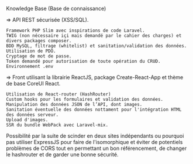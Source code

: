 Knowledge Base (Base de connaissance)

=> API REST sécurisée (XSS/SQL).

    Framework PHP Slim avec inspirations de code Laravel.
    TWIG (non nécessaire içi mais demandé par le cahier des charges) et divers packages composer.
    BDD MySQL, filtrage (whitelist) et sanitation/validation des données.
    Utilisation de PDO.
    Cryptage de mot de passe.
    Token demandé pour autorisation de toute opération du CRUD.
    Environnement .env
    
=> Front utilisant la librairie ReactJS, package Create-React-App et thème de base CoreUI React.

    Utilisation de React-router (HashRouter)
    Custom hooks pour les formulaires et validation des données.
    Manipulation des données JSON de l’API, dont images.
    Sanitation éventuelle des données nottament pour l'intégration HTML des données serveur.
    Upload d'images.
    SSR du bundle WebPack avec Laravel-mix.
    
 Possibilité par la suite de scinder en deux sites indépendants 
  ou pourquoi pas utiliser ExpressJS pour faire de l'isomorphique et éviter de potentiels problèmes de CORS
  tout en permettant un bon référencement, de changer le hashrouter et de garder une bonne sécurité.
